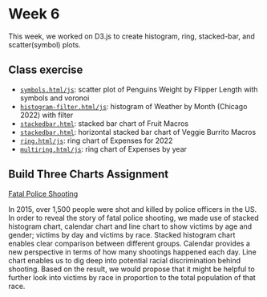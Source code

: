 # Week 6

This week, we worked on D3.js to create histogram, ring, stacked-bar, and scatter(symbol) plots.

## Class exercise

- [`symbols.html/js`](https://ayakow1.github.io/CAPP30239_FA22/week_06/symbols/symbols.html): scatter plot of Penguins Weight by Flipper Length with symbols and voronoi
- [`histogram-filter.html/js`](https://ayakow1.github.io/CAPP30239_FA22/week_06/histogram/histogram-filter.html): histogram of Weather by Month (Chicago 2022) with filter
- [`stackedbar.html`](https://ayakow1.github.io/CAPP30239_FA22/week_06/stacked/stackedbar.html): stacked bar chart of Fruit Macros
- [`stackedbar.html`](https://ayakow1.github.io/CAPP30239_FA22/week_06/stacked/horizontal-bar.html): horizontal stacked bar chart of Veggie Burrito Macros
- [`ring.html/js`](https://ayakow1.github.io/CAPP30239_FA22/week_06/ring/ring.html): ring chart of Expenses for 2022
- [`multiring.html/js`](https://ayakow1.github.io/CAPP30239_FA22/week_06/ring/multiring.html): ring chart of Expenses by year

## Build Three Charts Assignment

[Fatal Police Shooting](https://ayakow1.github.io/CAPP30239_FA22/week_06/Assignment/index.html)

In 2015, over 1,500 people were shot and killed by police officers in the US. In order to reveal the story of fatal police shooting, we made use of stacked histogram chart, calendar chart and line chart to show victims by age and gender; victims by day and victims by race. Stacked histogram chart enables clear comparison between different groups. Calendar provides a new perspective in terms of how many shootings happened each day. Line chart enables us to dig deep into potential racial discrimination behind shooting. Based on the result, we would propose that it might be helpful to further look into victims by race in proportion to the total population of that race.
